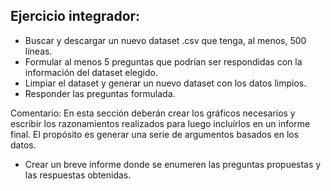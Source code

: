 ## Ejercicio integrador:

- Buscar y descargar un nuevo dataset .csv que tenga, al menos, 500 líneas.
- Formular al menos 5 preguntas que podrían ser respondidas con la información 
del dataset elegido.
- Limpiar el dataset y generar un nuevo dataset con los datos limpios.
- Responder las preguntas formulada.

Comentario: En esta sección deberán crear los gráficos necesarios y escribir los
razonamientos realizados para luego incluírlos en un informe final. 
El propósito es generar una serie de argumentos basados en los datos.
- Crear un breve informe donde se enumeren las preguntas propuestas y
las respuestas obtenidas.
